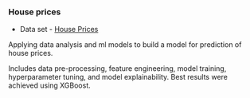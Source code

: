 ### House prices
- Data set - [House Prices](https://www.kaggle.com/c/house-prices-advanced-regression-techniques)

Applying data analysis and ml models to build a model for prediction of house prices.

Includes data pre-processing, feature engineering, model training, hyperparameter tuning, and model explainability.
Best results were achieved using XGBoost.
